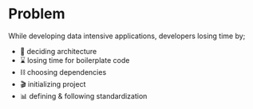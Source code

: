 # Problem

<p class='pt-10 pb-5'>
While developing data intensive applications, developers losing time by;
</p>

- 🧩 deciding architecture
- ⌛️ losing time for boilerplate code
- ⛓️ choosing dependencies
- 🎬 initializing project
- 📊 defining & following standardization

<style>

li {
@apply
p-2
}

</style>
